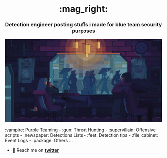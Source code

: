 <h1 align="center"> :mag_right:</h1>
<h3 align="center">Detection engineer posting stuffs i made for blue team security purposes</h3>
<p align="center">
  <img src="https://github.com/mthcht/mthcht/blob/main/img/qbuVlPm.gif">
</p>
:vampire: Purple Teaming - :gun: Threat Hunting - :supervillain:  Offensive scripts - :newspaper: Detections Lists - :feet: Detection tips - :file_cabinet: Event Logs - :package: Others ...  

- :love_letter: Reach me on **[twitter](https://twitter.com/mthcht)**

